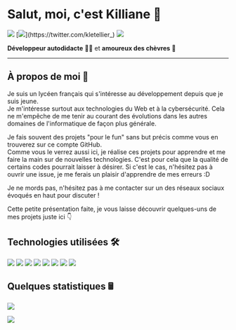 # Salut, moi, c'est Killiane 👋
![](https://img.shields.io/static/v1?label=Discord&message=LProgead%233667&color=5865F2&style=flat-square&logo=Discord&labelColor=5865F2&logoColor=white) 
[![](https://img.shields.io/static/v1?label=Twitter&message=%20&color=1DA1F2&style=flat-square&logo=Twitter&logoColor=white&labelColor=1DA1F2&link=https://twitter.com/kletellier_)](https://twitter.com/kletellier_)
![](https://komarev.com/ghpvc/?username=killianeletellier&style=flat-square&color=grey)

**Développeur autodidacte** 🧑‍💻 et **amoureux des chèvres** 🐐

***

## À propos de moi 🤗
Je suis un lycéen français qui s'intéresse au développement depuis que je suis jeune.  
Je m'intéresse surtout aux technologies du Web et à la cybersécurité. Cela ne m'empêche de me tenir au courant des évolutions dans les autres domaines de l'informatique de façon plus générale.

Je fais souvent des projets "pour le fun" sans but précis comme vous en trouverez sur ce compte GitHub.  
Comme vous le verrez aussi ici, je réalise ces projets pour apprendre et me faire la main sur de nouvelles technologies. C'est pour cela que la qualité de certains codes pourrait laisser à désirer. Si c'est le cas, n'hésitez pas à ouvrir une issue, je me ferais un plaisir d'apprendre de mes erreurs :D

Je ne mords pas, n'hésitez pas à me contacter sur un des réseaux sociaux évoqués en haut pour discuter !

Cette petite présentation faite, je vous laisse découvrir quelques-uns de mes projets juste ici 👇

## Technologies utilisées 🛠️
![](https://img.shields.io/static/v1?label=&message=HTML%205&style=flat-square&logo=HTML5&logoColor=white)
![](https://img.shields.io/static/v1?label=&message=CSS%203&style=flat-square&logo=CSS3&logoColor=white)
![](https://img.shields.io/static/v1?label=&message=JavaScript&style=flat-square&logo=JavaScript&logoColor=white)
![](https://img.shields.io/static/v1?label=&message=PHP&style=flat-square&logo=php&logoColor=white)
![](https://img.shields.io/static/v1?label=&message=Bootstrap&style=flat-square&logo=Bootstrap&logoColor=white)
![](https://img.shields.io/static/v1?label=&message=TailwindCSS&style=flat-square&logo=Tailwind%20CSS&logoColor=white)
![](https://img.shields.io/static/v1?label=&message=NodeJS&style=flat-square&logo=Node.js&logoColor=white)
![](https://img.shields.io/static/v1?label=&message=Python&style=flat-square&logo=Python&logoColor=white)

## Quelques statistiques 🖩
![](https://github-readme-streak-stats.herokuapp.com?user=KillianeLetellier&theme=monokai-metallian&date_format=j%20M%5B%20Y%5D)

![](https://hit.yhype.me/github/profile?user_id=43679817)
